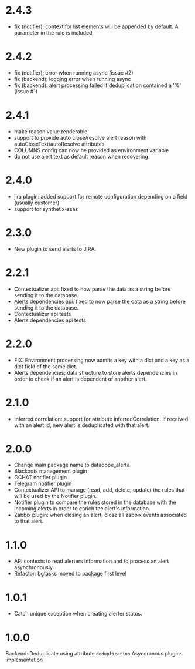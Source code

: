# 2.4.3
* fix (notifier): context for list elements will be appended by default. A parameter in the rule is included

# 2.4.2
* fix (notifier): error when running async (issue #2)
* fix (backend): logging error when running async
* fix (backend): alert processing failed if deduplication contained a '%' (issue #1)

# 2.4.1
* make reason value renderable
* support to provide auto close/resolve alert reason with autoCloseText/autoResolve attributes
* COLUMNS config can now be provided as environment variable
* do not use alert.text as default reason when recovering


# 2.4.0
* jira plugin: added support for remote configuration depending on a field (usually customer)
* support for synthetix-ssas

# 2.3.0
* New plugin to send alerts to JIRA.

# 2.2.1

* Contextualizer api: fixed to now parse the data as a string before sending it to the database.
* Alerts dependencies api: fixed to now parse the data as a string before sending it to the database.
* Contextualizer api tests
* Alerts dependencies api tests

# 2.2.0

* FIX: Environment processing now admits a key with a dict and a key as a dict field of the same dict.
* Alerts dependencies: data structure to store alerts dependencies in order to check if an alert is dependent of another alert.

# 2.1.0

* Inferred correlation: support for attribute inferredCorrelation. If received with an alert id, new alert is deduplicated with that alert.

# 2.0.0

* Change main package name to datadope_alerta
* Blackouts management plugin
* GCHAT notifier plugin
* Telegram notifier plugin
* Contextualizer API to manage (read, add, delete, update) the rules
  that will be used by the Notifier plugin.
* Notifier plugin to compare the rules stored in the database with
  the incoming alerts in order to enrich the alert's information.
* Zabbix plugin: when closing an alert, close all zabbix events associated to that alert.

# 1.1.0

* API contexts to read alerters information and to process an alert asynchronously
* Refactor: bgtasks moved to package first level

# 1.0.1

* Catch unique exception when creating alerter status.

# 1.0.0

Backend: Deduplicate using attribute `deduplication`
Asyncronous plugins implementation
